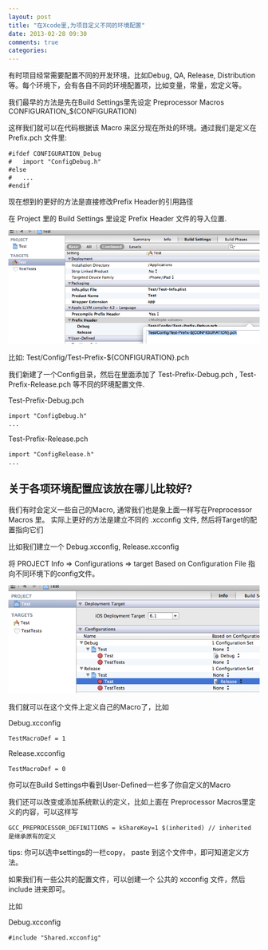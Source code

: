 ```yaml
---
layout: post
title: "在Xcode里,为项目定义不同的环境配置"
date: 2013-02-28 09:30
comments: true
categories: 
---
```



有时项目经常需要配置不同的开发环境，比如Debug, QA, Release, Distribution等。每个环境下，会有各自不同的环境配置项，比如变量，常量，宏定义等。

我们最早的方法是先在Build Settings里先设定 Preprocessor Macros CONFIGURATION_$(CONFIGURATION)

这样我们就可以在代码根据该 Macro 来区分现在所处的环境。通过我们是定义在 Prefix.pch 文件里:

``` objc
#ifdef CONFIGURATION_Debug
#   import "ConfigDebug.h"
#else
#   ...
#endif
```

现在想到的更好的方法是直接修改Prefix Header的引用路径

在 Project 里的 Build Settings 里设定 Prefix Header 文件的导入位置.

![settings prefix header](/assets/settingsPrefixHeader.png)

比如: Test/Config/Test-Prefix-${CONFIGURATION}.pch

我们新建了一个Config目录，然后在里面添加了 Test-Prefix-Debug.pch , Test-Prefix-Release.pch 等不同的环境配置文件.

Test-Prefix-Debug.pch 

``` objc 
import "ConfigDebug.h"
...
```

Test-Prefix-Release.pch

``` objc
import "ConfigRelease.h"
...
```


## 关于各项环境配置应该放在哪儿比较好?

<!-- more -->

我们有时会定义一些自己的Macro, 通常我们也是象上面一样写在Preprocessor Macros 里。 实际上更好的方法是建立不同的 .xcconfig 文件, 然后将Target的配置指向它们

比如我们建立一个 Debug.xcconfig, Release.xcconfig

将 PROJECT Info => Configurations => target Based on Configuration File 指向不同环境下的config文件。

![target configurations](/assets/targetConfigurations.png)


我们就可以在这个文件上定义自己的Macro了，比如

Debug.xcconfig

``` objc 
TestMacroDef = 1
```

Release.xcconfig

``` objc 
TestMacroDef = 0
```

你可以在Build Settings中看到User-Defined一栏多了你自定义的Macro

我们还可以改变或添加系统默认的定义，比如上面在 Preprocessor Macros里定义的内容，可以这样写

``` objc 
GCC_PREPROCESSOR_DEFINITIONS = kShareKey=1 $(inherited) // inherited 是继承原有的定义
```

tips: 你可以选中settings的一栏copy， paste 到这个文件中，即可知道定义方法。


如果我们有一些公共的配置文件，可以创建一个 公共的 xcconfig 文件，然后 include 进来即可。

比如

Debug.xcconfig

``` objc
#include "Shared.xcconfig"
```






